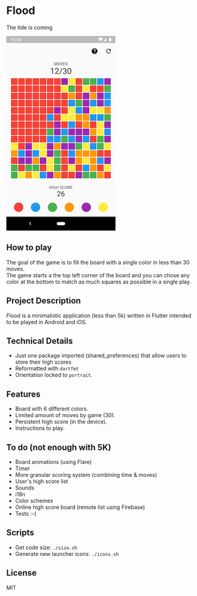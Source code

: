 # Flood

The tide is coming

![Alt text](assets/images/screenshot.png?raw=true "Flood")

## How to play

The goal of the game is to fill the board with a single color in less than 30 moves.  
The game starts a the top left corner of the board and you can chose any color at the bottom to match as much squares as possible in a single play.

## Project Description

Flood is a minimalistic application (less than 5k) written in Flutter intended to be played in Android and iOS.

## Technical Details
- Just one package imported (shared_preferences) that allow users to store their high scores
- Reformatted with `dartfmt` 
- Orientation locked to `portrait`.  

## Features

- Board with 6 different colors.
- Limited amount of moves by game (30).
- Persistent high score (in the device).
- Instructions to play.

## To do (not enough with 5K)

- Board animations (using Flare)
- Timer
- More granular scoring system (combining time & moves)
- User's high score list
- Sounds
- i18n
- Color schemes
- Online high score board (remote list using Firebase)
- Tests :-(

## Scripts

- Get code size: `./size.sh`
- Generate new launcher icons: `./icons.sh`

## License

MIT